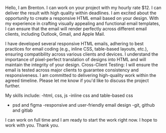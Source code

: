 Hello, I am Brenton. I can work on your project with my hourly rate $12. I can deliver the result with high quality within deadlines. I am excited about the opportunity to create a responsive HTML email based on your design. With my experience in crafting visually appealing and functional email templates, I can ensure that the email will render perfectly across different email clients, including Outlook, Gmail, and Apple Mail.

I have developed several responsive HTML emails, adhering to best practices for email coding (e.g., inline CSS, table-based layouts, etc.), ensuring compatibility across various clients and devices.
I understand the importance of pixel-perfect translation of designs into HTML and will maintain the integrity of your design.
Cross-Client Testing: I will ensure the email is tested across major clients to guarantee consistency and responsiveness.
I am committed to delivering high-quality work within the agreed timeline.
Please let me know if you'd like to discuss the project further.

My skills include:
-html, css, js
-inline css and table-based css
- psd and figma
-responsive and user-friendly email design
-git, github and gitlab

I can work on full time and I am ready to start the work right now. I hope to work with you.
Thank you.
